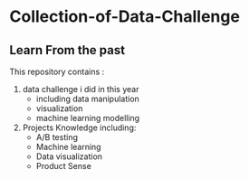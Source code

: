 # Collection-of-Data-Challenge
## Learn From the past
This repository contains :
 1) data challenge i did in this year
    - including data manipulation
    - visualization
    - machine learning modelling
 2) Projects Knowledge including:
    - A/B testing
    - Machine learning
    - Data visualization
    - Product Sense
